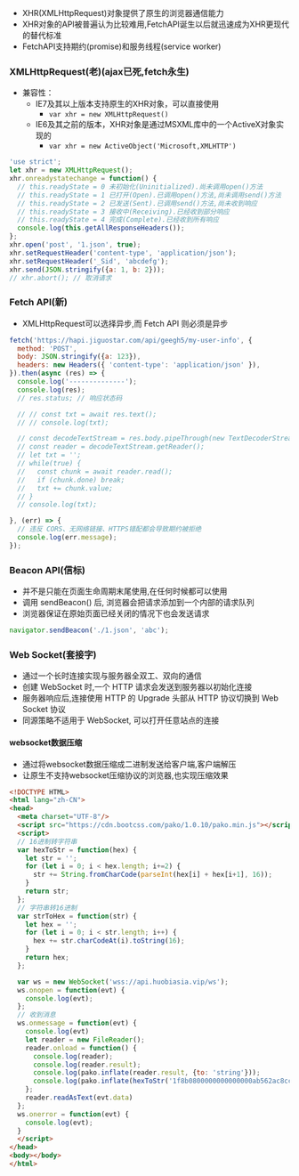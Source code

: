 - XHR(XMLHttpRequest)对象提供了原生的浏览器通信能力
- XHR对象的API被普遍认为比较难用,FetchAPI诞生以后就迅速成为XHR更现代的替代标准
- FetchAPI支持期约(promise)和服务线程(service worker)

### XMLHttpRequest(老)(ajax已死,fetch永生)
- 兼容性：
  - IE7及其以上版本支持原生的XHR对象，可以直接使用
    - `var xhr = new XMLHttpRequest()`
  - IE6及其之前的版本，XHR对象是通过MSXML库中的一个ActiveX对象实现的
    - `var xhr = new ActiveObject('Microsoft,XMLHTTP')`
```js
'use strict';
let xhr = new XMLHttpRequest();
xhr.onreadystatechange = function() {
  // this.readyState = 0 未初始化(Uninitialized).尚未调用open()方法
  // this.readyState = 1 已打开(Open).已调用open()方法,尚未调用send()方法
  // this.readyState = 2 已发送(Sent).已调用send()方法,尚未收到响应
  // this.readyState = 3 接收中(Receiving).已经收到部分响应
  // this.readyState = 4 完成(Complete).已经收到所有响应
  console.log(this.getAllResponseHeaders());
};
xhr.open('post', '1.json', true);
xhr.setRequestHeader('content-type', 'application/json');
xhr.setRequestHeader('_Sid', 'abcdefg');
xhr.send(JSON.stringify({a: 1, b: 2}));
// xhr.abort(); // 取消请求
```

### Fetch API(新)
- XMLHttpRequest可以选择异步,而 Fetch API 则必须是异步
```js
fetch('https://hapi.jiguostar.com/api/geegh5/my-user-info', {
  method: 'POST',
  body: JSON.stringify({a: 123}),
  headers: new Headers({ 'content-type': 'application/json' }),
}).then(async (res) => {
  console.log('--------------');
  console.log(res);
  // res.status; // 响应状态码

  // // const txt = await res.text();
  // // console.log(txt);

  // const decodeTextStream = res.body.pipeThrough(new TextDecoderStream());
  // const reader = decodeTextStream.getReader();
  // let txt = '';
  // while(true) {
  //   const chunk = await reader.read();
  //   if (chunk.done) break;
  //   txt += chunk.value;
  // }
  // console.log(txt);

}, (err) => {
  // 违反 CORS、无网络链接、HTTPS错配都会导致期约被拒绝
  console.log(err.message);
});
```

### Beacon API(信标)
- 并不是只能在页面生命周期末尾使用,在任何时候都可以使用
- 调用 sendBeacon() 后, 浏览器会把请求添加到一个内部的请求队列
- 浏览器保证在原始页面已经关闭的情况下也会发送请求
```js
navigator.sendBeacon('./1.json', 'abc');
```

### Web Socket(套接字)
- 通过一个长时连接实现与服务器全双工、双向的通信
- 创建 WebSocket 时,一个 HTTP 请求会发送到服务器以初始化连接
- 服务器响应后,连接使用 HTTP 的 Upgrade 头部从 HTTP 协议切换到 Web Socket 协议
- 同源策略不适用于 WebSocket, 可以打开任意站点的连接

#### websocket数据压缩
- 通过将websocket数据压缩成二进制发送给客户端,客户端解压
- 让原生不支持websocket压缩协议的浏览器,也实现压缩效果
```html
<!DOCTYPE HTML>
<html lang="zh-CN">
<head>
  <meta charset="UTF-8"/>
  <script src="https://cdn.bootcss.com/pako/1.0.10/pako.min.js"></script>
  <script>
  // 16进制转字符串
  var hexToStr = function(hex) {
    let str = '';
    for (let i = 0; i < hex.length; i+=2) {
      str += String.fromCharCode(parseInt(hex[i] + hex[i+1], 16));
    }
    return str;
  };
  // 字符串转16进制
  var strToHex = function(str) {
    let hex = '';
    for (let i = 0; i < str.length; i++) {
      hex += str.charCodeAt(i).toString(16);
    }
    return hex;
  };

  var ws = new WebSocket('wss://api.huobiasia.vip/ws');
  ws.onopen = function(evt) {
    console.log(evt);
  };
  // 收到消息
  ws.onmessage = function(evt) {
    console.log(evt)
    let reader = new FileReader();
    reader.onload = function() {
      console.log(reader);
      console.log(reader.result);
      console.log(pako.inflate(reader.result, {to: 'string'}));
      console.log(pako.inflate(hexToStr('1f8b0800000000000000ab562ac8cc4b57b232343537b1343235363737b730a80500866991f416000000'), {to: 'string'}));
    };
    reader.readAsText(evt.data)
  };
  ws.onerror = function(evt) {
    console.log(evt);
  }
  </script>
</head>
<body></body>
</html>
```